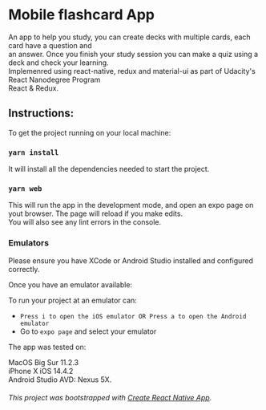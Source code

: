 # Mobile flashcard App

An app to help you study, you can create decks with multiple cards, each card have a question and \
an answer. Once you finish your study session you can make a quiz using a deck and check your learning. \
Implemenred using react-native, redux and material-ui as part of Udacity's React Nanodegree Program \
React & Redux.

## Instructions:

To get the project running on your local machine:

### `yarn install`

It will install all the dependencies needed to start the project.

### `yarn web`

This will run the app in the development mode, and open an expo page on yout browser.
The page will reload if you make edits.\
You will also see any lint errors in the console.

### Emulators
Please ensure you have XCode or Android Studio installed and configured correctly.

Once you have an emulator available:

To run your project at an emulator can:

- `
    Press i to open the iOS emulator OR
    Press a to open the Android emulator
    `
- Go to `expo page` and select your emulator

The app was tested on:

MacOS Big Sur 11.2.3 \
iPhone X iOS 14.4.2 \
Android Studio AVD: Nexus 5X.

###### This project was bootstrapped with [Create React Native App](https://github.com/expo/create-react-native-app).
